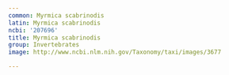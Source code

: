 ```yaml
---
common: Myrmica scabrinodis
latin: Myrmica scabrinodis
ncbi: '207696'
title: Myrmica scabrinodis
group: Invertebrates
image: http://www.ncbi.nlm.nih.gov/Taxonomy/taxi/images/3677

---
```

